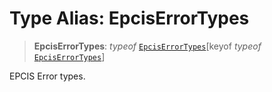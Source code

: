 # Type Alias: EpcisErrorTypes

> **EpcisErrorTypes**: *typeof* [`EpcisErrorTypes`](../variables/EpcisErrorTypes.md)\[keyof *typeof* [`EpcisErrorTypes`](../variables/EpcisErrorTypes.md)\]

EPCIS Error types.
